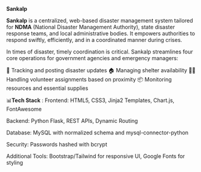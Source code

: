 **Sankalp** 

**Sankalp** is a centralized, web-based disaster management system tailored for  **NDMA** (National Disaster Management Authority), state disaster response teams, and local administrative bodies. It empowers authorities to respond swiftly, efficiently, and in a coordinated manner during crises.

In times of disaster, timely coordination is critical. Sankalp streamlines four core operations for government agencies and emergency managers:

📍 Tracking and posting disaster updates
🏠 Managing shelter availability
🧍‍♂️ Handling volunteer assignments based on proximity
📦 Monitoring resources and essential supplies


📊**Tech Stack** :
Frontend: HTML5, CSS3, Jinja2 Templates, Chart.js, FontAwesome

Backend: Python Flask, REST APIs, Dynamic Routing

Database: MySQL with normalized schema and mysql-connector-python

Security: Passwords hashed with bcrypt

Additional Tools: Bootstrap/Tailwind for responsive UI, Google Fonts for styling
